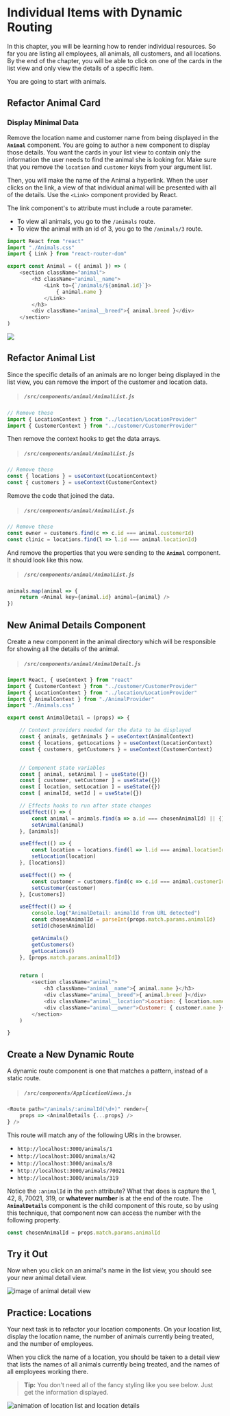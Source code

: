# Individual Items with Dynamic Routing

In this chapter, you will be learning how to render individual resources. So far you are listing all employees, all animals, all customers, and all locations. By the end of the chapter, you will be able to click on one of the cards in the list view and only view the details of a specific item.

You are going to start with animals.

## Refactor Animal Card

### Display Minimal Data

Remove the location name and customer name from being displayed in the **`Animal`** component. You are going to author a new component to display those details. You want the cards in your list view to contain only the information the user needs to find the animal she is looking for. Make sure that you remove the `location` and `customer` keys from your argument list.

Then, you will make the name of the Animal a hyperlink. When the user clicks on the link, a view of that individual animal will be presented with all of the details. Use the `<Link>` component provided by React.

The link component's `to` attribute must include a route parameter.

* To view all animals, you go to the `/animals` route.
* To view the animal with an id of 3, you go to the `/animals/3` route.

```js
import React from "react"
import "./Animals.css"
import { Link } from "react-router-dom"

export const Animal = ({ animal }) => (
    <section className="animal">
        <h3 className="animal__name">
            <Link to={`/animals/${animal.id}`}>
                { animal.name }
            </Link>
        </h3>
        <div className="animal__breed">{ animal.breed }</div>
    </section>
)
```

![](./images/minimal-list-items.png)

## Refactor Animal List

Since the specific details of an animals are no longer being displayed in the list view, you can remove the import of the customer and location data.

> ##### `/src/components/animal/AnimalList.js`

```js
// Remove these
import { LocationContext } from "../location/LocationProvider"
import { CustomerContext } from "../customer/CustomerProvider"
```

Then remove the context hooks to get the data arrays.

> ##### `/src/components/animal/AnimalList.js`

```js
// Remove these
const { locations } = useContext(LocationContext)
const { customers } = useContext(CustomerContext)
```

Remove the code that joined the data.

> ##### `/src/components/animal/AnimalList.js`

```js
// Remove these
const owner = customers.find(c => c.id === animal.customerId)
const clinic = locations.find(l => l.id === animal.locationId)
```

And remove the properties that you were sending to the **`Animal`** component. It should look like this now.

> ##### `/src/components/animal/AnimalList.js`

```js
animals.map(animal => {
    return <Animal key={animal.id} animal={animal} />
})
```

## New Animal Details Component

Create a new component in the animal directory which will be responsible for showing all the details of the animal.

> ##### `/src/components/animal/AnimalDetail.js`

```js
import React, { useContext } from "react"
import { CustomerContext } from "../customer/CustomerProvider"
import { LocationContext } from "../location/LocationProvider"
import { AnimalContext } from "./AnimalProvider"
import "./Animals.css"

export const AnimalDetail = (props) => {

    // Context providers needed for the data to be displayed
    const { animals, getAnimals } = useContext(AnimalContext)
    const { locations, getLocations } = useContext(LocationContext)
    const { customers, getCustomers } = useContext(CustomerContext)


    // Component state variables
    const [ animal, setAnimal ] = useState({})
    const [ customer, setCustomer ] = useState({})
    const [ location, setLocation ] = useState({})
    const [ animalId, setId ] = useState({})

    // Effects hooks to run after state changes
    useEffect(() => {
        const animal = animals.find(a => a.id === chosenAnimalId) || {}
        setAnimal(animal)
    }, [animals])

    useEffect(() => {
        const location = locations.find(l => l.id === animal.locationId) || {}
        setLocation(location)
    }, [locations])

    useEffect(() => {
        const customer = customers.find(c => c.id === animal.customerId) || {}
        setCustomer(customer)
    }, [customers])

    useEffect(() => {
        console.log("AnimalDetail: animalId from URL detected")
        const chosenAnimalId = parseInt(props.match.params.animalId)
        setId(chosenAnimalId)

        getAnimals()
        getCustomers()
        getLocations()
    }, [props.match.params.animalId])


    return (
        <section className="animal">
            <h3 className="animal__name">{ animal.name }</h3>
            <div className="animal__breed">{ animal.breed }</div>
            <div className="animal__location">Location: { location.name }</div>
            <div className="animal__owner">Customer: { customer.name }</div>
        </section>
    )

}
```

## Create a New Dynamic Route

A dynamic route component is one that matches a pattern, instead of a static route.

> ##### `/src/components/ApplicationViews.js`

```js
<Route path="/animals/:animalId(\d+)" render={
    props => <AnimalDetails {...props} />
} />
```

This route will match any of the following URIs in the browser.

* `http://localhost:3000/animals/1`
* `http://localhost:3000/animals/42`
* `http://localhost:3000/animals/8`
* `http://localhost:3000/animals/70021`
* `http://localhost:3000/animals/319`

Notice the `:animalId` in the `path` attribute? What that does is capture the 1, 42, 8, 70021, 319, or **whatever number** is at the end of the route. The **`AnimalDetails`** component is the child component of this route, so by using this technique, that component now can access the number with the following property.

```js
const chosenAnimalId = props.match.params.animalId
```

## Try it Out

Now when you click on an animal's name in the list view, you should see your new animal detail view.

![image of animal detail view](./images/animal-details.gif)

## Practice: Locations

Your next task is to refactor your location components. On your location list, display the location name, the number of animals currently being treated, and the number of employees.

When you click the name of a location, you should be taken to a detail view that lists the names of all animals currently being treated, and the names of all employees working there.

> **Tip:** You don't need all of the fancy styling like you see below. Just get the information displayed.

![animation of location list and location details](./images/location-details.gif)